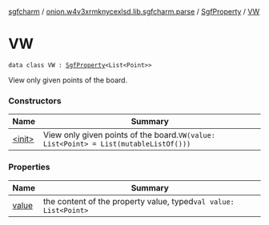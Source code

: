 [sgfcharm](../../../index.md) / [onion.w4v3xrmknycexlsd.lib.sgfcharm.parse](../../index.md) / [SgfProperty](../index.md) / [VW](./index.md)

# VW

`data class VW : `[`SgfProperty`](../index.md)`<List<Point>>`

View only given points of the board.

### Constructors

| Name | Summary |
|---|---|
| [&lt;init&gt;](-init-.md) | View only given points of the board.`VW(value: List<Point> = List(mutableListOf()))` |

### Properties

| Name | Summary |
|---|---|
| [value](value.md) | the content of the property value, typed`val value: List<Point>` |
